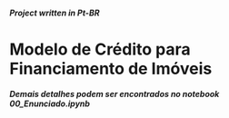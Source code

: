 ##### Project written in Pt-BR

# Modelo de Crédito para Financiamento de Imóveis






##### Demais detalhes podem ser encontrados no notebook 00_Enunciado.ipynb
